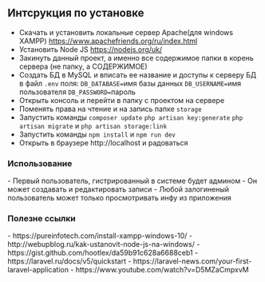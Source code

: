 <h2>Интсрукция по установке</h2>

- Скачать и установить локальные сервер Apache(для windows XAMPP) https://www.apachefriends.org/ru/index.html
- Установить Node JS https://nodejs.org/uk/
- Закинуть данный проект, а именно все содержимое папки в корень сервера (не папку, а СОДЕРЖИМОЕ)
- Создать БД в MySQL и вписать ее название и доступы к серверу БД в файл `.env` поля:
 `DB_DATABASE=`имя базы данных
 `DB_USERNAME=`имя пользователя
 `DB_PASSWORD=`пароль
- Открыть консоль и перейти в папку с проектом на сервере
- Поменять права на чтение и на запись папке `storage`
- Запустить команды `composer update` `php artisan key:generate` `php artisan migrate` и `php artisan storage:link`
- Запустить команды `npm install` и `npm run dev`
- Открыть в браузере http://localhost и радоваться

<h3>Использование</h3>
- Первый пользователь, гистрированный в системе будет админом
- Он может создавать и редактировать записи 
- Любой залогиненый пользователь может только просмотривать инфу из приложения

<h3>Полезне ссылки</h3>
- https://pureinfotech.com/install-xampp-windows-10/
- http://webupblog.ru/kak-ustanovit-node-js-na-windows/
- https://gist.github.com/hootlex/da59b91c628a6688ceb1
- https://laravel.ru/docs/v5/quickstart
- https://laravel-news.com/your-first-laravel-application
- https://www.youtube.com/watch?v=D5MZaCmpxvM
